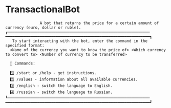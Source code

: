 # TransactionalBot

                   A bot that returns the price for a certain amount of currency (euro, dollar or ruble).
    ┏━━━━━━━━━━━━━━━━━━━━━━━━━━━━━━━━━━━━━━━━━━━━━━━━━━━━━━━━━━━━━━ ━━━━━━━━━━━━━━━━━━━━━━━━━━━━━━━━━━━━━━━━━━━━━━━━━━━━━━━━━━━━━━━┓
       To start interacting with the bot, enter the command in the specified format:
      <Name of the currency you want to know the price of> <Which currency to convert to> <Number of currency to be transferred>
      
      📜 Commands:
      
      1️⃣ /start or /help - get instructions.
      2️⃣ /values - information about all available currencies.
      3️⃣ /english - switch the language to English.
      4️⃣ /russian - switch the language to Russian.
    ┗━━━━━━━━━━━━━━━━━━━━━━━━━━━━━━━━━━━━━━━━━━━━━━━━━━━━━━━━━━━━━━ ━━━━━━━━━━━━━━━━━━━━━━━━━━━━━━━━━━━━━━━━━━━━━━━━━━━━━━━━━━━━━━━┛

